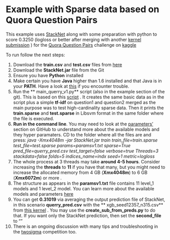 # Example with Sparse data based on Quora Question Pairs

This example uses [StackNet](https://github.com/kaz-Anova/StackNet) along with some preparation with python to score 0.3250 (logloss or better after merging with another [kernel submission](https://www.kaggle.com/woters/quora-question-pairs/xgb-starter-12357/output) ) for the [Quora Question Pairs](https://www.kaggle.com/c/quora-question-pairs) challenge on [kaggle](https://www.kaggle.com/) 

To run follow the next steps:

1. Download the **train.csv** and **test.csv** files from [here](https://www.kaggle.com/c/quora-question-pairs/data)
2. Download the **StackNet.jar** file from the Git
3. Ensure you have **Python** installed 
4. Make certain you have **Java** higher than 1.6 installed and that Java is in your **PATH**. Have a look at [this](https://www.java.com/en/download/help/path.xml) if you encounter trouble.
5. Run the ** main_querry_v1.py** script (also in the example section of the git). This is based on this [script]( https://www.kaggle.com/thedarkl0rd/quora-question-pairs/xgbstarter-340/code) . It creates the same basic data as in the script plus a simple **tf-idf** on question1 and question2 merged as the main purpose was to test high-cardinality sparse data. Then it prints the **train.sparse** and **test.sparse** in Libsvm format in the same folder where the file is executed. 
6. **Run in the command line**. You may need to look at the [parameters’](https://github.com/kaz-Anova/StackNet) section on GitHub to understand more about the available models and they hyper paramaters. CD to the folder where all the files are and press: 
*java -Xmx4048m -jar StackNet.jar train train_file=train.sparse test_file=test.sparse params=paramsv1.txt sparse=True pred_file=querry_pred.csv test_target=false verbose=true Threads=3 stackdata=false folds=5 indices_name=indx seed=1 metric=logloss*
7. The whole process at 3 threads may take **around 4-5 hours**. Consider increasing the **threads** to **11** if you have that many, but you might need to increase the allocated memory from 4 GB (**Xmx4048m**) to 6 GB (**Xmx6072m**) or more . 
8. The structure as appears in the **paramsv1.txt** file contains 11 level_1 models and 1 level_2 model. You can learn more about the available models and parameters [here]( https://github.com/kaz-Anova/StackNet/blob/master/parameters/PARAMETERS.MD)  
9. You can get **0.31019** via averaging the output prediction file of StackNet, in this scenario **querry_pred.csv** with the ** xgb_seed12357_n315.csv** from [this kernel](https://www.kaggle.com/woters/quora-question-pairs/xgb-starter-12357/output) . You may use the **create_sub_from_preds.py** to do that. If you want only the StackNet prediction, then set the **second_file** to “”
10. There is an ongoing discussion with many tips and troubleshooting in the [twosigma](https://www.kaggle.com/c/two-sigma-connect-rental-listing-inquiries/discussion/30012) competition too. 
